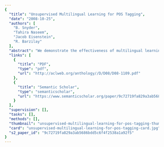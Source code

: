 ```yaml
---
{
  "title": "Unsupervised Multilingual Learning for POS Tagging",
  "date": "2008-10-25",
  "authors": [
    "B. Snyder",
    "Tahira Naseem",
    "Jacob Eisenstein",
    "R. Barzilay"
  ],
  "abstract": "We demonstrate the effectiveness of multilingual learning for unsupervised part-of-speech tagging. The key hypothesis of multilingual learning is that by combining cues from multiple languages, the structure of each becomes more apparent. We formulate a hierarchical Bayesian model for jointly predicting bilingual streams of part-of-speech tags. The model learns language-specific features while capturing cross-lingual patterns in tag distribution for aligned words. Once the parameters of our model have been learned on bilingual parallel data, we evaluate its performance on a held-out monolingual test set. Our evaluation on six pairs of languages shows consistent and significant performance gains over a state-of-the-art monolingual baseline. For one language pair, we observe a relative reduction in error of 53%.",
  "links": [
    {
      "title": "PDF",
      "type": "pdf",
      "url": "http://aclweb.org/anthology//D/D08/D08-1109.pdf"
    },
    {
      "title": "Semantic Scholar",
      "type": "semanticscholar",
      "url": "https://www.semanticscholar.org/paper/9c72719fa829a3ab5686bdd5c6f4f2538a1a92f5"
    }
  ],
  "supervision": [],
  "tasks": [],
  "methods": [],
  "thumbnail": "unsupervised-multilingual-learning-for-pos-tagging-thumb.jpg",
  "card": "unsupervised-multilingual-learning-for-pos-tagging-card.jpg",
  "s2_paper_id": "9c72719fa829a3ab5686bdd5c6f4f2538a1a92f5"
}
---
```


